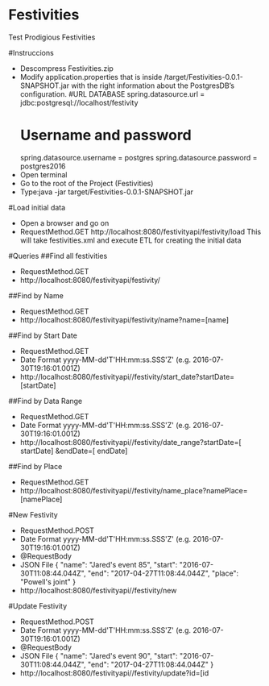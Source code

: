 # Festivities
Test Prodigious Festivities

#Instruccions
- Descompress Festivities.zip
- Modify application.properties that is inside /target/Festivities-0.0.1-SNAPSHOT.jar with the right information about the PostgresDB’s configuration.
  #URL DATABASE
  spring.datasource.url = jdbc:postgresql://localhost/festivity
  # Username and password
  spring.datasource.username = postgres
  spring.datasource.password = postgres2016
- Open terminal
- Go to the root of the Project (Festivities)
- Type:java -jar target/Festivities-0.0.1-SNAPSHOT.jar

#Load initial data
- Open a browser and go on
- RequestMethod.GET
  http://localhost:8080/festivityapi/festivity/load
  This will take festivities.xml and execute ETL for creating the initial data

#Queries
##Find all festivities
- RequestMethod.GET
- http://localhost:8080/festivityapi/festivity/

##Find by Name
- RequestMethod.GET
- http://localhost:8080/festivityapi/festivity/name?name=[name]

##Find by Start Date
- RequestMethod.GET
- Date Format yyyy-MM-dd'T'HH:mm:ss.SSS'Z' (e.g. 2016-07-30T19:16:01.001Z)
- http://localhost:8080/festivityapi//festivity/start_date?startDate=[startDate]

##Find by Data Range
- RequestMethod.GET
- Date Format yyyy-MM-dd'T'HH:mm:ss.SSS'Z' (e.g. 2016-07-30T19:16:01.001Z)
- http://localhost:8080/festivityapi//festivity/date_range?startDate=[ startDate] &endDate=[ endDate]

##Find by Place
- RequestMethod.GET
- http://localhost:8080/festivityapi//festivity/name_place?namePlace=[namePlace]

#New Festivity
- RequestMethod.POST
- Date Format yyyy-MM-dd'T'HH:mm:ss.SSS'Z' (e.g. 2016-07-30T19:16:01.001Z)
- @RequestBody
- JSON File
    {
      "name": "Jared's event 85",
      "start": "2016-07-30T11:08:44.044Z",
      "end": "2017-04-27T11:08:44.044Z",
      "place": "Powell's joint"
    }
- http://localhost:8080/festivityapi//festivity/new

#Update Festivity
- RequestMethod.POST
- Date Format yyyy-MM-dd'T'HH:mm:ss.SSS'Z' (e.g. 2016-07-30T19:16:01.001Z) 
- @RequestBody
- JSON File
    {
      "name": "Jared's event 90",
      "start": "2016-07-30T11:08:44.044Z",
      "end": "2017-04-27T11:08:44.044Z"
    }
- http://localhost:8080/festivityapi//festivity/update?id=[id
